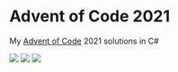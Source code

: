 # Advent of Code 2021

My [Advent of Code](https://adventofcode.com/2021) 2021 solutions in C#

![](https://img.shields.io/badge/day%20📅-23-blue) ![](https://img.shields.io/badge/stars%20⭐-30-yellow) ![](https://img.shields.io/badge/days%20completed-15-red)	
